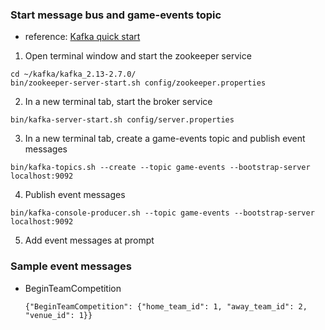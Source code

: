 ### Start message bus and game-events topic

* reference: [Kafka quick start](https://kafka.apache.org/quickstart)
1. Open terminal window and start the zookeeper service
  ```
  cd ~/kafka/kafka_2.13-2.7.0/
  bin/zookeeper-server-start.sh config/zookeeper.properties
  ```
2. In a new terminal tab, start the broker service
  ```
  bin/kafka-server-start.sh config/server.properties
  ```
3. In a new terminal tab, create a game-events topic and publish event messages
  ```    
  bin/kafka-topics.sh --create --topic game-events --bootstrap-server localhost:9092  
  ```
4. Publish event messages
  ```    
  bin/kafka-console-producer.sh --topic game-events --bootstrap-server localhost:9092
  ```
5. Add event messages at prompt

### Sample event messages

- BeginTeamCompetition
  ``` 
  {"BeginTeamCompetition": {"home_team_id": 1, "away_team_id": 2, "venue_id": 1}}
  ``` 




